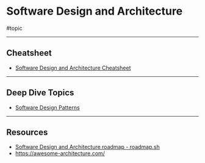 # Software Design and Architecture

#topic

---
## Cheatsheet

- [Software Design and Architecture Cheatsheet](software-design-and-architecture-cheatsheet.md)

---
## Deep Dive Topics

- [Software Design Patterns](software-design-patterns.md)

---
## Resources

- [Software Design and Architecture roadmap - roadmap.sh](https://roadmap.sh/software-design-architecture)
- https://awesome-architecture.com/